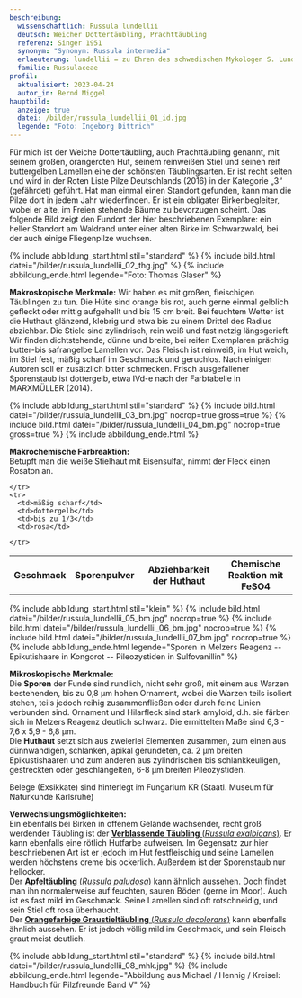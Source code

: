 ```yaml
---
beschreibung:
  wissenschaftlich: Russula lundellii
  deutsch: Weicher Dottertäubling, Prachttäubling
  referenz: Singer 1951
  synonym: "Synonym: Russula intermedia"
  erlaeuterung: lundellii = zu Ehren des schwedischen Mykologen S. Lundell
  familie: Russulaceae
profil:
  aktualisiert: 2023-04-24
  autor_in: Bernd Miggel
hauptbild:
  anzeige: true
  datei: /bilder/russula_lundellii_01_id.jpg
  legende: "Foto: Ingeborg Dittrich"
---
```

Für mich ist der Weiche Dottertäubling, auch Prachttäubling genannt, mit seinem großen, orangeroten Hut, seinem reinweißen Stiel und seinen reif buttergelben Lamellen eine der schönsten Täublingsarten. Er ist recht selten und wird in der Roten Liste Pilze Deutschlands (2016) in der Kategorie „3“ (gefährdet) geführt. Hat man einmal einen Standort gefunden, kann man die Pilze dort in jedem Jahr wiederfinden. Er ist ein obligater Birkenbegleiter, wobei er alte, im Freien stehende Bäume zu bevorzugen scheint. Das folgende Bild zeigt den Fundort der hier beschriebenen Exemplare: ein heller Standort am Waldrand unter einer alten Birke im Schwarzwald, bei der auch einige Fliegenpilze wuchsen.

{% include abbildung_start.html stil="standard" %}
{% include bild.html datei="/bilder/russula_lundellii_02_thg.jpg" %}
{% include abbildung_ende.html legende="Foto: Thomas Glaser" %}

**Makroskopische Merkmale:**
Wir haben es mit großen, fleischigen Täublingen zu tun. Die Hüte sind orange bis rot, auch gerne einmal gelblich gefleckt oder mittig aufgehellt und bis 15 cm breit. Bei feuchtem Wetter ist die Huthaut glänzend, klebrig und etwa bis zu einem Drittel des Radius abziehbar. Die Stiele sind zylindrisch, rein weiß und fast netzig längsgerieft. Wir finden dichtstehende, dünne und breite, bei reifen Exemplaren prächtig butter-bis safrangelbe Lamellen vor. Das Fleisch ist reinweiß, im Hut weich, im Stiel fest, mäßig scharf im Geschmack und geruchlos. Nach einigen Autoren soll er zusätzlich bitter schmecken. Frisch ausgefallener Sporenstaub ist dottergelb, etwa IVd-e nach der Farbtabelle in MARXMÜLLER (2014).

{% include abbildung_start.html stil="standard" %}
{% include bild.html datei="/bilder/russula_lundellii_03_bm.jpg" nocrop=true gross=true %}
{% include bild.html datei="/bilder/russula_lundellii_04_bm.jpg" nocrop=true gross=true %}
{% include abbildung_ende.html %}

**Makrochemische Farbreaktion:**\
Betupft man die weiße Stielhaut mit Eisensulfat, nimmt der Fleck einen Rosaton an.

<div class="table-responsive">
  <table class="table taeubling">
    <tr>
      <th rowspan="2">Geschmack</th>
      <th rowspan="2">Sporenpulver</th>
      <th rowspan="2">Abziehbarkeit der Huthaut</th>
      <th colspan="3" class="text-center">Chemische Reaktion mit FeSO4</th>
    </tr>
    <tr>
      
      
    </tr>
    <tr>
      <td>mäßig scharf</td>
      <td>dottergelb</td>
      <td>bis zu 1/3</td>
      <td>rosa</td>
       
    </tr>
  </table>
</div>

{% include abbildung_start.html stil="klein" %}
{% include bild.html datei="/bilder/russula_lundellii_05_bm.jpg" nocrop=true %}
{% include bild.html datei="/bilder/russula_lundellii_06_bm.jpg" nocrop=true %}
{% include bild.html datei="/bilder/russula_lundellii_07_bm.jpg" nocrop=true %}
{% include abbildung_ende.html legende="Sporen in Melzers Reagenz -- Epikutishaare in Kongorot -- Pileozystiden in Sulfovanillin" %}

**Mikroskopische Merkmale:**\
Die **Sporen** der Funde sind rundlich, nicht sehr groß, mit einem aus Warzen bestehenden, bis zu 0,8 µm hohen Ornament, wobei die Warzen teils isoliert stehen, teils jedoch reihig zusammenfließen oder durch feine Linien verbunden sind. Ornament und Hilarfleck sind stark amyloid, d.h. sie färben sich in Melzers Reagenz deutlich schwarz. Die ermittelten Maße sind 6,3 - 7,6 x 5,9 - 6,8 µm.\
Die **Huthaut** setzt sich aus zweierlei Elementen zusammen, zum einen aus dünnwandigen, schlanken, apikal gerundeten, ca. 2 µm breiten Epikustishaaren und zum anderen aus zylindrischen bis schlankkeuligen, gestreckten oder geschlängelten, 6-8 µm breiten Pileozystiden.

Belege (Exsikkate) sind hinterlegt im Fungarium KR (Staatl. Museum für Naturkunde Karlsruhe)

**Verwechslungsmöglichkeiten:**\
Ein ebenfalls bei Birken in offenem Gelände wachsender, recht groß werdender Täubling ist der [**Verblassende Täubling** (*Russula exalbicans*)](/pilze/russula-exalbicans-verblassender-täubling). Er kann ebenfalls eine rötlich Hutfarbe aufweisen. Im Gegensatz zur hier beschriebenen Art ist er jedoch im Hut festfleischig und seine Lamellen werden höchstens creme bis ockerlich. Außerdem ist der Sporenstaub nur hellocker.\
Der [**Apfeltäubling** (*Russula paludosa*)](/pilze/russula-paludosa-apfeltäubling) kann ähnlich aussehen. Doch findet man ihn normalerweise auf feuchten, sauren Böden (gerne im Moor). Auch ist es fast mild im Geschmack. Seine Lamellen sind oft rotschneidig, und sein Stiel oft rosa überhaucht.\
Der [**Orangefarbige Graustieltäubling** (*Russula decolorans*)](/pilze/russula-decolorans-orangeroter-graustieltäubling) kann ebenfalls ähnlich aussehen. Er ist jedoch völlig mild im Geschmack, und sein Fleisch graut meist deutlich.

{% include abbildung_start.html stil="standard" %}
{% include bild.html datei="/bilder/russula_lundellii_08_mhk.jpg" %}
{% include abbildung_ende.html legende="Abbildung aus Michael / Hennig / Kreisel: Handbuch für Pilzfreunde Band V" %}